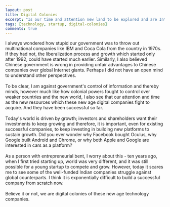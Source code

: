 ```yaml
---
layout: post
title: Digital Colonies
excerpt: "Is our time and attention new land to be explored and are Internet giants new colonial powers?"
tags: [technology, startup, digital-colonies]
comments: true
---
```

I always wondered how stupid our government was to throw out multinational companies like IBM and Coca Cola from the country in 1970s. If they had not, the liberalization process and growth which started only after 1992, could have started much earlier. Similarly, I also believed Chinese government is wrong in providing unfair advantages to Chinese companies over global Internet giants. Perhaps I did not have an open mind to understand other perspectives.
<br /><br />
To be clear, I am against government's control of information and thereby minds, however much like how colonial powers fought to control over weaker countries and the new world, I also see that our attention and time as the new resources which these new age digital companies fight to acquire. And they have been successful so far.
<br /><br />
Today's world is driven by growth; investors and shareholders want their investments to keep growing and therefore, it is important, even for existing successful companies, to keep investing in building new platforms to sustain growth. Did you ever wonder why Facebook bought Oculus, why Google built Android and Chrome, or why both Apple and Google are interested in cars as a platform?
<br /><br />
As a person with entrepreneurial bent, I worry about this - ten years ago, when I first tried starting up, world was very different, and it was still possible for a young startup to compete and grow. However, today it scares me to see some of the well-funded Indian companies struggle against global counterparts. I think it is exponentially difficult to build a successful company from scratch now.
<br /><br />
Believe it or not, we are digital colonies of these new age technology companies.
